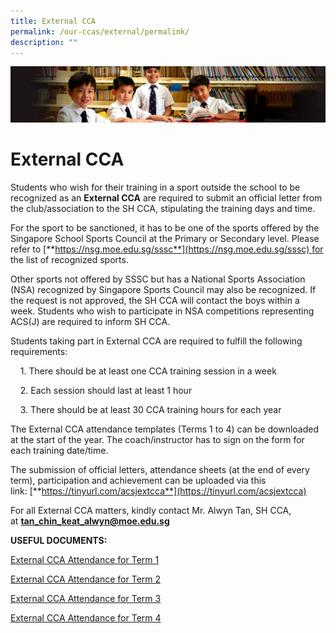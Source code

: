 ```yaml
---
title: External CCA
permalink: /our-ccas/external/permalink/
description: ""
---
```

![](/images/Sub-banner1.jpg)

External CCA
============

Students who wish for their training in a sport outside the school to be recognized as an **External CCA** are required to submit an official letter from the club/association to the SH CCA, stipulating the training days and time.  

  

For the sport to be sanctioned, it has to be one of the sports offered by the Singapore School Sports Council at the Primary or Secondary level. Please refer to [**https://nsg.moe.edu.sg/sssc**](https://nsg.moe.edu.sg/sssc) for the list of recognized sports. 

Other sports not offered by SSSC but has a National Sports Association (NSA) recognized by Singapore Sports Council may also be recognized. If the request is not approved, the SH CCA will contact the boys within a week. Students who wish to participate in NSA competitions representing ACS(J) are required to inform SH CCA.  

  

Students taking part in External CCA are required to fulfill the following requirements:

    1\. There should be at least one CCA training session in a week

    2\. Each session should last at least 1 hour

    3\. There should be at least 30 CCA training hours for each year

The External CCA attendance templates (Terms 1 to 4) can be downloaded at the start of the year. The coach/instructor has to sign on the form for each training date/time. 

  

The submission of official letters, attendance sheets (at the end of every term), participation and achievement can be uploaded via this link: [**https://tinyurl.com/acsjextcca**](https://tinyurl.com/acsjextcca)

  

For all External CCA matters, kindly contact Mr. Alwyn Tan, SH CCA, at [**tan\_chin\_keat\_alwyn@moe.edu.sg**](mailto:tan_chin_keat_alwyn@moe.edu.sg)

  

**USEFUL DOCUMENTS:**

[External CCA Attendance for Term 1](/files/ACSJ_TERM_1_EXTERNAL_CCA_ATTENDANCE_SHEET_2022.pdf)

[External CCA Attendance for Term 2](/files/ACSJ_TERM_2_EXTERNAL_CCA_ATTENDANCE_SHEET_2022.pdf)

[External CCA Attendance for Term 3](/files/ACSJ_TERM_3_EXTERNAL_CCA_ATTENDANCE_SHEET_2022.pdf)

[External CCA Attendance for Term 4](/files/ACSJ_TERM_4_EXTERNAL_CCA_ATTENDANCE_SHEET_2022.pdf)